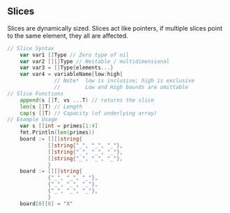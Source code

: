 ##  Slices
Slices are dynamically sized.
Slices act like pointers, if multiple slices point to the same element, they all are affected.
```go
// Slice Syntax
	var var1 []Type // Zero type of nil
	var var2 [][]Type // Nestable / multidimensional
	var var3 = []Type{elements...}
	var var4 = variableName[low:high] 
			   // Note*  low is inclusive; high is exclusive
			   //        Low and High bounds are omittable
// Slice Functions
	append(s []T, vs ...T) // returns the slice
	len(s []T) // Length
	cap(s []T) // Capacity (of underlying array)
// Example Usage
	var s []int = primes[1:4]
	fmt.Println(len(primes))
	board := [][]string{
			 []string{"_", "_", "_"},
			 []string{"_", "_", "_"},
			 []string{"_", "_", "_"},
			 }
	board := [][]string{
			 {"_", "_", "_"},
			 {"_", "_", "_"},
			 {"_", "_", "_"},
			 }
	board[0][0] = "X"

```
